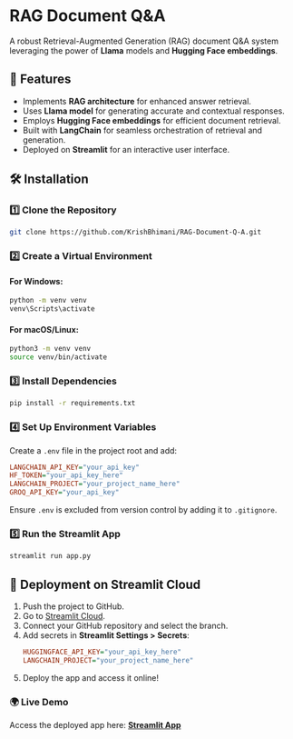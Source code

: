 # RAG Document Q&A

A robust Retrieval-Augmented Generation (RAG) document Q&A system leveraging the power of **Llama** models and **Hugging Face embeddings**.

## 🚀 Features

- Implements **RAG architecture** for enhanced answer retrieval.
- Uses **Llama model** for generating accurate and contextual responses.
- Employs **Hugging Face embeddings** for efficient document retrieval.
- Built with **LangChain** for seamless orchestration of retrieval and generation.
- Deployed on **Streamlit** for an interactive user interface.

## 🛠️ Installation

### 1️⃣ Clone the Repository

```sh
git clone https://github.com/KrishBhimani/RAG-Document-Q-A.git
```

### 2️⃣ Create a Virtual Environment

#### For Windows:
```sh
python -m venv venv
venv\Scripts\activate
```

#### For macOS/Linux:
```sh
python3 -m venv venv
source venv/bin/activate
```

### 3️⃣ Install Dependencies

```sh
pip install -r requirements.txt
```

### 4️⃣ Set Up Environment Variables

Create a `.env` file in the project root and add:

```ini
LANGCHAIN_API_KEY="your_api_key"
HF_TOKEN="your_api_key_here"
LANGCHAIN_PROJECT="your_project_name_here"
GROQ_API_KEY="your_api_key"
```

Ensure `.env` is excluded from version control by adding it to `.gitignore`.

### 5️⃣ Run the Streamlit App

```sh
streamlit run app.py
```

## 🚀 Deployment on Streamlit Cloud

1. Push the project to GitHub.
2. Go to [Streamlit Cloud](https://share.streamlit.io/).
3. Connect your GitHub repository and select the branch.
4. Add secrets in **Streamlit Settings > Secrets**:
   ```ini
   HUGGINGFACE_API_KEY="your_api_key_here"
   LANGCHAIN_PROJECT="your_project_name_here"
   ```
5. Deploy the app and access it online!

### 🌍 Live Demo

Access the deployed app here: **[Streamlit App](https://your-streamlit-app-link)**

